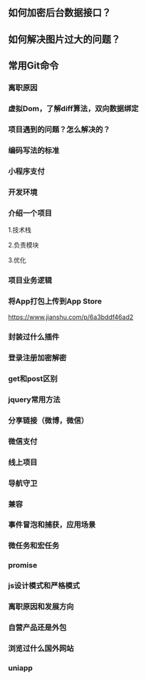 ## 如何加密后台数据接口？

## 如何解决图片过大的问题？

## 常用Git命令

### 离职原因

### 虚拟Dom，了解diff算法，双向数据绑定

### 项目遇到的问题？怎么解决的？

### 编码写法的标准

### 小程序支付

### 开发环境

### 介绍一个项目

1.技术栈

2.负责模块

3.优化

### 项目业务逻辑

### 将App打包上传到App Store

https://www.jianshu.com/p/6a3bddf46ad2

### 封装过什么插件

### 登录注册加密解密

### get和post区别

### jquery常用方法

### 分享链接（微博，微信）

### 微信支付

### 线上项目

### 导航守卫

### 兼容

### 事件冒泡和捕获，应用场景

### 微任务和宏任务

### promise

### js设计模式和严格模式

### 离职原因和发展方向

### 自营产品还是外包

### 浏览过什么国外网站

### uniapp